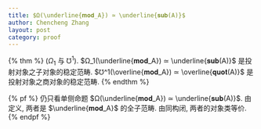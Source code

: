 ```yaml
---
title: $Ω(\underline{𝐦𝐨𝐝_A}) ≃ \underline{𝐬𝐮𝐛(A)}$
author: Chencheng Zhang
layout: post
category: proof
---
```


{% thm %}
($Ω_1$ 与 $℧^1$).
$Ω_1(\underline{𝐦𝐨𝐝_A}) ≃ \underline{𝐬𝐮𝐛(A)}$ 是投射对象之子对象的稳定范畴. $℧^1(\overline{𝐦𝐨𝐝_A}) ≃ \overline{𝐪𝐮𝐨𝐭(A)}$ 是投射对象之商对象的稳定范畴.
{% endthm %}

{% pf %}
仍只看单侧命题 $Ω(\underline{𝐦𝐨𝐝_A}) ≃ \underline{𝐬𝐮𝐛(A)}$. 由定义, 两者是 $\underline{𝐦𝐨𝐝_A}$ 的全子范畴. 由同构闭, 两者的对象类等价.
{% endpf %}